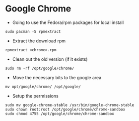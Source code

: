 Google Chrome
=============

* Going to use the Fedora/rpm packages for local install
```
sudo pacman -S rpmextract
```

* Extract the download rpm
```
rpmextract <chrome>.rpm

```

* Clean out the old version (if it exists)
```
sudo rm -rf /opt/google/chrome/
```

* Move the necessary bits to the google area
```
mv opt/google/chrome/ /opt/google/
```

* Setup the permissions
```
sudo mv google-chrome-stable /usr/bin/google-chrome-stable
sudo chown root:root /opt/google/chrome/chrome-sandbox
sudo chmod 4755 /opt/google/chrome/chrome-sandbox
```
